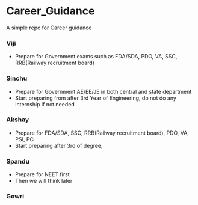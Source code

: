 # Career_Guidance
A simple repo for Career guidance

### Viji
- Prepare for Government exams such as FDA/SDA, PDO, VA, SSC, RRB(Railway recruitment board)
### Sinchu
- Prepare for Government AE/EE/JE in both central and state department
- Start preparing from after 3rd Year of Engineering, do not do any internship if not needed
  
### Akshay
- Prepare for FDA/SDA, SSC, RRB(Railway recruitment board), PDO, VA, PSI, PC
- Start preparing after 3rd of degree,

### Spandu
- Prepare for NEET first
- Then we will think later

### Gowri


